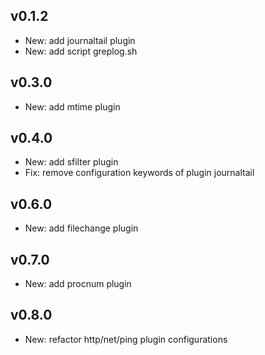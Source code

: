 ## v0.1.2

- New: add journaltail plugin
- New: add script greplog.sh

## v0.3.0

- New: add mtime plugin

## v0.4.0

- New: add sfilter plugin
- Fix: remove configuration keywords of plugin journaltail

## v0.6.0

- New: add filechange plugin

## v0.7.0

- New: add procnum plugin

## v0.8.0

- New: refactor http/net/ping plugin configurations

